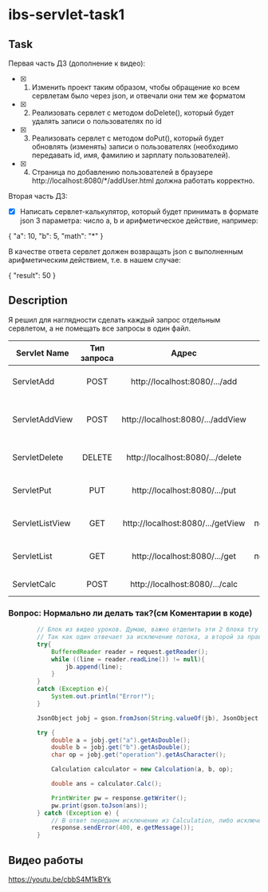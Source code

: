 # ibs-servlet-task1

## Task
Первая часть ДЗ (дополнение к видео):

- [X] 1. Изменить проект таким образом, чтобы обращение ко всем сервлетам было через json, и отвечали они тем же форматом

- [X] 2. Реализовать сервлет с методом doDelete(), который будет удалять записи о пользователях по id

- [X] 3. Реализовать сервлет с методом doPut(), который будет обновлять (изменять) записи о пользователях (необходимо передавать id, имя, фамилию и зарплату пользователей).

- [X] 4. Страница по добавлению пользователей в браузере http://localhost:8080/*/addUser.html должна работать корректно.



Вторая часть ДЗ:

- [X] Написать сервлет-калькулятор, который будет принимать в формате json 3 параметра: число а, b и арифметическое действие, например:

{
"a": 10,
"b": 5,
"math": "*"
}

В качестве ответа сервлет должен возвращать json с выполненным арифметическим действием, т.е. в нашем случае:

{
"result": 50
}

## Description
Я решил для наглядности сделать каждый запрос отдельным сервлетом, а не помещать все запросы в один файл.

| Servlet Name | Тип запроса | Адрес | Что делает |
|----------------|:---------:|:---------:|----------------:|
| ServletAdd | POST | http://localhost:8080/.../add | добавляет пользователя через json |
| ServletAddView | POST |  http://localhost:8080/.../addView | добавляет пользователя через addUser.html |
| ServletDelete | DELETE | http://localhost:8080/.../delete | удаляет пользователя через json |
| ServletPut | PUT | http://localhost:8080/.../put | изменяет пользователя через json |
| ServletListView | GET | http://localhost:8080/.../getView | отображает пользователей через html |
| ServletList | GET | http://localhost:8080/.../get | отбражает пользователей через json |
| ServletCalc| POST | http://localhost:8080/.../calc | Калькулятор через json |

### Вопрос: Нормально ли делать так?(см Коментарии в коде)

```Java
        // Блок из видео уроков. Думаю, важно отделить эти 2 блока try
        // Так как один отвечает за исключение потока, а второй за правильность запроса
        try{
            BufferedReader reader = request.getReader();
            while ((line = reader.readLine()) != null){
                jb.append(line);
            }
        }
        catch (Exception e){
            System.out.println("Error!");
        }

        JsonObject jobj = gson.fromJson(String.valueOf(jb), JsonObject.class);

        try {
            double a = jobj.get("a").getAsDouble();
            double b = jobj.get("b").getAsDouble();
            char op = jobj.get("operation").getAsCharacter();

            Calculation calculator = new Calculation(a, b, op);

            double ans = calculator.Calc();

            PrintWriter pw = response.getWriter();
            pw.print(gson.toJson(ans));
        } catch (Exception e) {
            // В ответ передаем исключение из Calculation, либо исключение при парсинге.
            response.sendError(400, e.getMessage());
        }
```

## Видео работы
https://youtu.be/cbbS4M1kBYk

